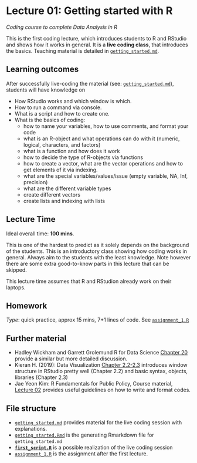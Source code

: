 # Lecture 01: Getting started with R
*Coding course to complete Data Analysis in R*

This is the first coding lecture, which introduces students to R and RStudio and shows how it works in general.
It is a **live coding class**, that introduces the basics. Teaching material is detailed in [`getting_started.md`](https://github.com/gabors-data-analysis/da-coding-rstats/blob/main/lecture01-intro/getting_started.md).


## Learning outcomes
After successfully live-coding the material (see: [`getting_started.md`](https://github.com/gabors-data-analysis/da-coding-rstats/blob/main/lecture01-intro/getting_started.md)), students will have knowledge on

- How RStudio works and which window is which.
- How to run a command via console.
- What is a script and how to create one.
- What is the basics of coding:
  - how to name your variables, how to use comments, and format your code
  - what is an R-object and what operations can do with it (numeric, logical, characters, and factors)
  - what is a function and how does it work
  - how to decide the type of R-objects via functions
  - how to create a vector, what are the vector operations and how to get elements of it via indexing.
  - what are the special variables/values/issue (empty variable, NA, Inf, precision)
  - what are the different variable types
  - create different vectors
  - create lists and indexing with lists

## Lecture Time

Ideal overall time: **100 mins**.

This is one of the hardest to predict as it solely depends on the background of the students. This is an introductory class showing how coding works in general. Always aim to the students with the least knowledge. Note however there are some extra good-to-know parts in this lecture that can be skipped.

This lecture time assumes that R and RStudion already work on their laptops.

## Homework

*Type*: quick practice, approx 15 mins, 7+1 lines of code. See [`assignment_1.R`]()

## Further material

  - Hadley Wickham and Garrett Grolemund R for Data Science [Chapter 20](https://r4ds.had.co.nz/vectors.html) provide a similar but more detailed discussion.
  - Kieran H. (2019): Data Visualization [Chapter 2.2-2.3](https://socviz.co/gettingstarted.html#use-r-with-rstudio) introduces window structure in RStudio pretty well (Chapter 2.2) and basic syntax, objects, libraries (Chapter 2.3)
  - Jae Yeon Kim: R Fundamentals for Public Policy, Course material, [Lecture 02](https://github.com/KDIS-DSPPM/r-fundamentals/blob/main/lecture_notes/02_code_style.Rmd) provides useful guidelines on how to write and format codes.


## File structure
  
  - [`getting_started.md`](https://github.com/gabors-data-analysis/da-coding-rstats/blob/main/lecture01-intro/getting_started.md) provides material for the live coding session with explanations.
  - [`getting_started.Rmd`](https://github.com/gabors-data-analysis/da-coding-rstats/blob/main/lecture01-intro/getting_started.Rmd) is the generating Rmarkdown file for `getting_started.md`
  - **[`first_script.R`](https://github.com/gabors-data-analysis/da-coding-rstats/blob/main/lecture01-intro/first_script.R)** is a possible realization of the live coding session
  - [`assignment_1.R`](https://github.com/gabors-data-analysis/da-coding-rstats/blob/main/lecture01-intro/assignment_1.R) is the assignment after the first lecture.
